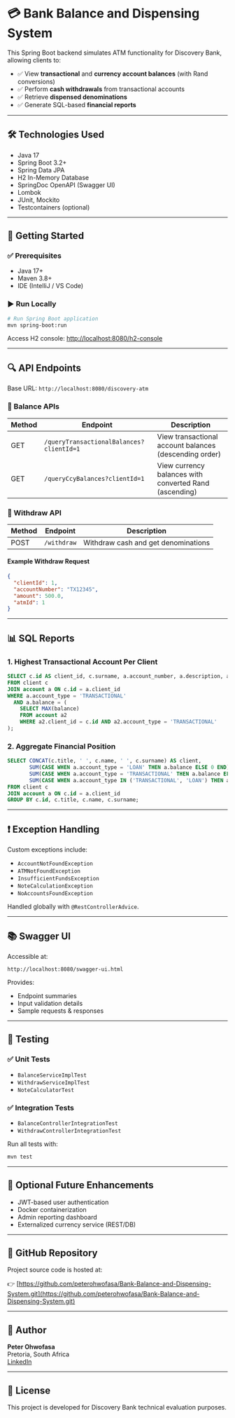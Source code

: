 # 💳 Bank Balance and Dispensing System

This Spring Boot backend simulates ATM functionality for Discovery Bank, allowing clients to:

- ✅ View **transactional** and **currency account balances** (with Rand conversions)
- ✅ Perform **cash withdrawals** from transactional accounts
- ✅ Retrieve **dispensed denominations**
- ✅ Generate SQL-based **financial reports**

---

## 🛠️ Technologies Used

- Java 17
- Spring Boot 3.2+
- Spring Data JPA
- H2 In-Memory Database
- SpringDoc OpenAPI (Swagger UI)
- Lombok
- JUnit, Mockito
- Testcontainers (optional)

---

## 🚀 Getting Started

### ✅ Prerequisites

- Java 17+
- Maven 3.8+
- IDE (IntelliJ / VS Code)

### ▶️ Run Locally

```bash
# Run Spring Boot application
mvn spring-boot:run
```

Access H2 console: [http://localhost:8080/h2-console](http://localhost:8080/h2-console)

---

## 🔍 API Endpoints

Base URL: `http://localhost:8080/discovery-atm`

### 💼 Balance APIs

| Method | Endpoint                                 | Description                                              |
|--------|------------------------------------------|----------------------------------------------------------|
| GET    | `/queryTransactionalBalances?clientId=1` | View transactional account balances (descending order)   |
| GET    | `/queryCcyBalances?clientId=1`           | View currency balances with converted Rand (ascending)   |

### 💸 Withdraw API

| Method | Endpoint      | Description                         |
|--------|---------------|-------------------------------------|
| POST   | `/withdraw`   | Withdraw cash and get denominations |

#### Example Withdraw Request

```json
{
  "clientId": 1,
  "accountNumber": "TX12345",
  "amount": 500.0,
  "atmId": 1
}
```

---

## 📊 SQL Reports

### 1. Highest Transactional Account Per Client

```sql
SELECT c.id AS client_id, c.surname, a.account_number, a.description, a.balance
FROM client c
JOIN account a ON c.id = a.client_id
WHERE a.account_type = 'TRANSACTIONAL'
  AND a.balance = (
    SELECT MAX(balance)
    FROM account a2
    WHERE a2.client_id = c.id AND a2.account_type = 'TRANSACTIONAL'
);
```

### 2. Aggregate Financial Position

```sql
SELECT CONCAT(c.title, ' ', c.name, ' ', c.surname) AS client,
       SUM(CASE WHEN a.account_type = 'LOAN' THEN a.balance ELSE 0 END) AS loan_balance,
       SUM(CASE WHEN a.account_type = 'TRANSACTIONAL' THEN a.balance ELSE 0 END) AS transactional_balance,
       SUM(CASE WHEN a.account_type IN ('TRANSACTIONAL', 'LOAN') THEN a.balance ELSE 0 END) AS net_position
FROM client c
JOIN account a ON c.id = a.client_id
GROUP BY c.id, c.title, c.name, c.surname;
```

---

## ❗ Exception Handling

Custom exceptions include:

- `AccountNotFoundException`
- `ATMNotFoundException`
- `InsufficientFundsException`
- `NoteCalculationException`
- `NoAccountsFoundException`

Handled globally with `@RestControllerAdvice`.

---

## 📚 Swagger UI

Accessible at:

```
http://localhost:8080/swagger-ui.html
```

Provides:

- Endpoint summaries
- Input validation details
- Sample requests & responses

---

## 🧪 Testing

### ✅ Unit Tests
- `BalanceServiceImplTest`
- `WithdrawServiceImplTest`
- `NoteCalculatorTest`

### ✅ Integration Tests
- `BalanceControllerIntegrationTest`
- `WithdrawControllerIntegrationTest`

Run all tests with:

```bash
mvn test
```

---

## 🔮 Optional Future Enhancements

- JWT-based user authentication
- Docker containerization
- Admin reporting dashboard
- Externalized currency service (REST/DB)

---

## 📂 GitHub Repository

Project source code is hosted at:

👉 [https://github.com/peterohwofasa/Bank-Balance-and-Dispensing-System.git](https://github.com/peterohwofasa/Bank-Balance-and-Dispensing-System.git)

---

## 👤 Author

**Peter Ohwofasa**  
Pretoria, South Africa  
[LinkedIn](https://www.linkedin.com/in/peter-ohwofasa/)

---

## 📄 License

This project is developed for Discovery Bank technical evaluation purposes.
